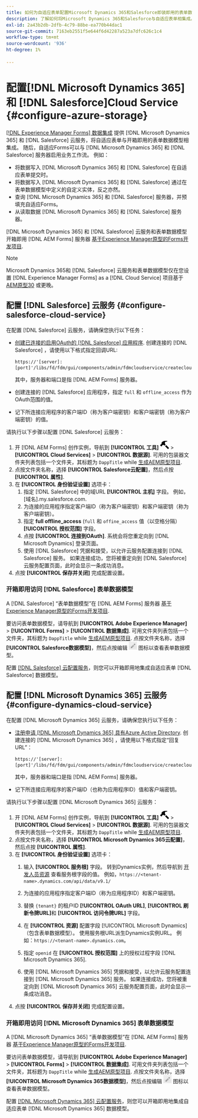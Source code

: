 ```yaml
---
title: 如何为自适应表单配置Microsoft Dynamics 365和Salesforce即装即用的表单数据模型？
description: 了解如何将Microsoft Dynamics 365和Salesforce与自适应表单相集成。
exl-id: 2a43b2db-2dfb-4c79-88be-ea770b44dac1
source-git-commit: 7163eb2551f5e644f6d42287a523a7dfc626c1c4
workflow-type: tm+mt
source-wordcount: '936'
ht-degree: 1%

---
```


# 配置[!DNL Microsoft Dynamics 365]和 [!DNL Salesforce]Cloud Service {#configure-azure-storage}

[[!DNL Experience Manager Forms] 数据集成](data-integration.md) 提供 [!DNL Microsoft Dynamics 365] 和 [!DNL Salesforce] 云服务，将自适应表单与开箱即用的表单数据模型相集成。 随后，自适应Forms可以与 [!DNL Microsoft Dynamics 365] 和 [!DNL Salesforce] 服务器启用业务工作流。 例如：

* 将数据写入 [!DNL Microsoft Dynamics 365] 和 [!DNL Salesforce] 在自适应表单提交时。
* 将数据写入 [!DNL Microsoft Dynamics 365] 和 [!DNL Salesforce] 通过在表单数据模型中定义的自定义实体，反之亦然。
* 查询 [!DNL Microsoft Dynamics 365] 和 [!DNL Salesforce] 服务器，并预填充自适应Forms。
* 从读取数据 [!DNL Microsoft Dynamics 365] 和 [!DNL Salesforce] 服务器。

[!DNL Microsoft Dynamics 365] 和 [!DNL Salesforce] 云服务和表单数据模型开箱即用 [!DNL AEM Forms] 服务器 [基于Experience Manager原型的Forms开发项目](setup-local-development-environment.md##forms-cloud-service-local-development-environment).

>[!NOTE]
>
>Microsoft Dynamics 365和 [!DNL Salesforce] 云服务和表单数据模型仅在您设置 [!DNL Experience Manager Forms] as a [!DNL Cloud Service] 项目基于 [AEM原型30](https://github.com/adobe/aem-project-archetype/releases/tag/aem-project-archetype-30) 或更晚。

## 配置 [!DNL Salesforce] 云服务 {#configure-salesforce-cloud-service}

在配置 [!DNL Salesforce] 云服务，请确保您执行以下任务：

* [创建已连接的启用OAuth的 [!DNL Salesforce] 应用程序](https://help.salesforce.com/s/articleView?id=sf.connected_app_create_api_integration.htm&amp;type=5). 创建连接的 [!DNL Salesforce] ，请使用以下格式指定回调URL:

   ```
   https://'[server]:[port]'/libs/fd/fdm/gui/components/admin/fdmcloudservice/createcloudconfigwizard/cloudservices.html
   ```

   其中，服务器和端口是指 [!DNL AEM Forms] 服务器。

* 创建连接的 [!DNL Salesforce] 应用程序，指定 `full` 和 `offline_access` 作为OAuth范围的值。

* 记下所连接应用程序的客户端ID（称为客户端密钥）和客户端密钥（称为客户端密钥）的值。

请执行以下步骤以配置 [!DNL Salesforce] 云服务：

1. 开 [!DNL AEM Forms] 创作实例，导航到 **[!UICONTROL 工具]** ![锤子](assets/hammer.png) > **[!UICONTROL Cloud Services]** > **[!UICONTROL 数据源]**. 可用的包装器文件夹列表包括一个文件夹，其标题为 `DappTitle`  while [生成AEM原型项目](setup-local-development-environment.md##forms-cloud-service-local-development-environment).
1. 点按文件夹名称，选择 **[!UICONTROL Salesforce云配置]**，然后点按 **[!UICONTROL 属性]**.
1. 在 **[!UICONTROL 身份验证设置]** 选项卡：
   1. 指定 [!DNL Salesforce] 中的域URL **[!UICONTROL 主机]** 字段。 例如， [域名].my.salesforce.com.
   1. 为连接的应用程序指定客户端ID（称为客户端密钥）和客户端密钥（称为客户端密钥）。
   1. 指定 **full offline_access** (`full` 和 `offine_access` 值（以空格分隔） **[!UICONTROL 授权范围]** 字段。
   1. 点按 **[!UICONTROL 连接到OAuth]**. 系统会将您重定向到 [!DNL Microsoft Dynamics] 登录页面。
   1. 使用 [!DNL Salesforce] 凭据和接受，以允许云服务配置连接到 [!DNL Salesforce] 服务。 如果连接成功，您将被重定向到 [!DNL Salesforce] 云服务配置页面，此时会显示一条成功消息。
1. 点按 **[!UICONTROL 保存并关闭]** 完成配置设置。

### 开箱即用访问 [!DNL Salesforce] 表单数据模型

A [!DNL Salesforce] “表单数据模型”在 [!DNL AEM Forms] 服务器 [基于Experience Manager原型的Forms开发项目](setup-local-development-environment.md##forms-cloud-service-local-development-environment).

要访问表单数据模型，请导航到 **[!UICONTROL Adobe Experience Manager]** > **[!UICONTROL Forms]** > **[!UICONTROL 数据集成]**. 可用文件夹列表包括一个文件夹，其标题为 `DappTitle`  while [生成AEM原型项目](setup-local-development-environment.md##forms-cloud-service-local-development-environment). 点按文件夹名称，选择 **[!UICONTROL Salesforce数据模型]**，然后点按编辑 ![编辑](assets/edit.png) 图标以查看表单数据模型。

配置 [[!DNL Salesforce] 云配置服务](#configure-salesforce-cloud-service)，则您可以开箱即用地集成自适应表单 [!DNL Salesforce] 数据模型。

## 配置 [!DNL Microsoft Dynamics 365] 云服务 {#configure-dynamics-cloud-service}

在配置 [!DNL Microsoft Dynamics 365] 云服务，请确保您执行以下任务：

* [注册申请 [!DNL Microsoft Dynamics 365] 具有Azure Active Directory](https://docs.microsoft.com/en-us/powerapps/developer/data-platform/walkthrough-register-app-azure-active-directory). 创建连接的 [!DNL Microsoft Dynamics 365] ，请使用以下格式指定“回复URL”：

   ```
   https://'[server]:[port]'/libs/fd/fdm/gui/components/admin/fdmcloudservice/createcloudconfigwizard/cloudservices.html
   ```

   其中，服务器和端口是指 [!DNL AEM Forms] 服务器。

* 记下所连接应用程序的客户端ID（也称为应用程序ID）值和客户端密钥。

请执行以下步骤以配置 [!DNL Microsoft Dynamics 365] 云服务：

1. 开 [!DNL AEM Forms] 创作实例，导航到 **[!UICONTROL 工具]** ![锤子](assets/hammer.png) > **[!UICONTROL Cloud Services]** > **[!UICONTROL 数据源]**. 可用的包装器文件夹列表包括一个文件夹，其标题为 `DappTitle`  while [生成AEM原型项目](setup-local-development-environment.md##forms-cloud-service-local-development-environment).
1. 点按文件夹名称，选择 **[!UICONTROL Microsoft Dynamics 365云配置]**，然后点按 **[!UICONTROL 属性]**.
1. 在 **[!UICONTROL 身份验证设置]** 选项卡：
   1. 输入 **[!UICONTROL 服务根]** 字段。 转到Dynamics实例，然后导航到 [开发人员资源](https://docs.microsoft.com/en-us/powerapps/developer/data-platform/view-download-developer-resources) 查看服务根字段的值。 例如，`https://<tenant-name>.dynamics.com/api/data/v9.1/`
   1. 为连接的应用程序指定客户端ID（称为应用程序ID）和客户端密钥。
   1. 替换 `{tenant}` 的租户ID **[!UICONTROL OAuth URL]**, **[!UICONTROL 刷新令牌URL]**&#x200B;和 **[!UICONTROL 访问令牌URL]** 字段。
   1. 在 **[!UICONTROL 资源]** 配置字段 [!UICONTROL Microsoft Dynamics] （包含表单数据模型）。 使用服务根URL派生Dynamics实例URL。 例如：`https://<tenant-name>.dynamics.com`。

   1. 指定 `openid` 在 **[!UICONTROL 授权范围]** 上的授权过程字段 [!DNL Microsoft Dynamics 365].
   1. 使用 [!DNL Microsoft Dynamics 365] 凭据和接受，以允许云服务配置连接到 [!DNL Microsoft Dynamics 365] 服务。 如果连接成功，您将被重定向到 [!DNL Microsoft Dynamics 365] 云服务配置页面，此时会显示一条成功消息。
1. 点按 **[!UICONTROL 保存并关闭]** 完成配置设置。

### 开箱即用访问 [!DNL Microsoft Dynamics 365] 表单数据模型

A [!DNL Microsoft Dynamics 365] “表单数据模型”在 [!DNL AEM Forms] 服务器 [基于Experience Manager原型的Forms开发项目](setup-local-development-environment.md##forms-cloud-service-local-development-environment).

要访问表单数据模型，请导航到 **[!UICONTROL Adobe Experience Manager]** > **[!UICONTROL Forms]** > **[!UICONTROL 数据集成]**. 可用文件夹列表包括一个文件夹，其标题为 `DappTitle`  while [生成AEM原型项目](setup-local-development-environment.md##forms-cloud-service-local-development-environment). 点按文件夹名称，选择 **[!UICONTROL Microsoft Dynamics 365数据模型]**，然后点按编辑 ![编辑](assets/edit.png) 图标以查看表单数据模型。

配置 [[!DNL Microsoft Dynamics 365] 云配置服务](#configure-dynamics-cloud-service)，则您可以开箱即用地集成自适应表单 [!DNL Microsoft Dynamics 365] 数据模型。
